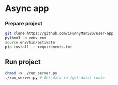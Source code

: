 # Async app

### Prepare project
```bash
git clone https://github.com/iFunnyMan520/user-app
python3 -m venv env
source env/bin/activate
pip install -r requirements.txt
```

## Run project
```bash
chmod +x ./run_server.py
./run_server.py # Get data in /get-data/ route
```